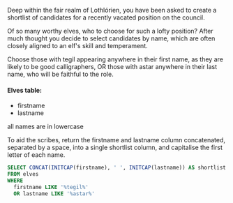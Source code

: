 Deep within the fair realm of Lothlórien, you have been asked to create a shortlist of candidates for a recently vacated position on the council.

Of so many worthy elves, who to choose for such a lofty position? After much thought you decide to select candidates by name, which are often closely aligned to an elf's skill and temperament.

Choose those with tegil appearing anywhere in their first name, as they are likely to be good calligraphers, OR those with astar anywhere in their last name, who will be faithful to the role.

#### Elves table:

* firstname
* lastname

all names are in lowercase

To aid the scribes, return the firstname and lastname column concatenated, separated by a space, into a single shortlist column, and capitalise the first letter of each name.
```sql
SELECT CONCAT(INITCAP(firstname), ' ', INITCAP(lastname)) AS shortlist 
FROM elves
WHERE
  firstname LIKE '%tegil%'
  OR lastname LIKE '%astar%'
```
